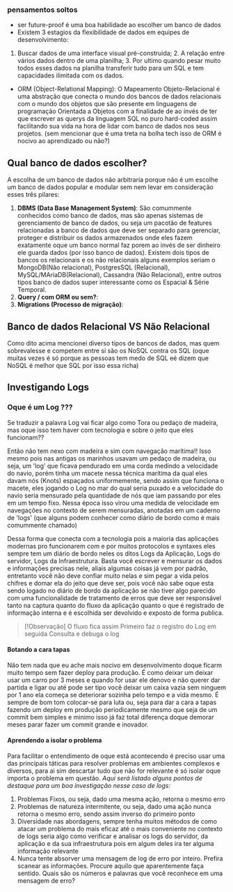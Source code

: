 ### pensamentos soltos
- ser future-proof é uma boa habilidade ao escolher um banco de dados
- Existem 3 estagios da flexibilidade de dados em equipes de desenvolvimento: 
1. Buscar dados de uma interface visual pré-construida; 2. A relação entre vários dados dentro de uma planilha; 3.  Por ultimo quando pesar muito todos esses dados na planilha transferir tudo para um SQL e tem capacidades ilimitada com os dados.
- ORM (Object-Relational Mapping): O Mapeamento Objeto-Relacional é uma abstração que conecta o mundo dos bancos de dados relacionais com o mundo dos objetos que são presente em linguagens de programação Orientada a Objetos com a finalidade de ao ínvés de ter que escrever as querys da linguagem SQL no puro hard-coded assim facilitando sua vida na hora de lidar com banco de dados nos seus projetos. (sem mencionar que é uma treta na bolha tech isso de ORM é nocivo ao aprendizado ou não?)

## Qual banco de dados escolher?
A escolha de um banco de dados não arbitraria porque não é um escolhe um banco de dados popular e modular sem nem levar em consideração esses três pilares:
1. **DBMS (Data Base Management System)**: São comummente conhecidos como banco de dados, mas são apenas sistemas de gerenciamento de banco de dados, ou seja um pacotão de features relacionadas a banco de dados que deve ser separado para gerenciar, proteger e distribuir os dados armazenados onde eles fazem exatamente oque um banco normal faz porem ao invés de ser dinheiro ele guarda dados (por isso banco de dados). Existem dois tipos de bancos os relacionais e os não relacionais alguns exemplos seriam o MongoDB(Não relacional), PostgresSQL (Relacional), MySQL/MAriaDB(Relacional), Cassandra (Não Relacional), entre outros tipos banco de dados super interessante como os Espacial & Série Temporal.
2. **Query / com ORM ou sem?**:
3. **Migrations (Processo de migração)**: 

## Banco de dados Relacional VS Não Relacional
Como dito acima mencionei diverso tipos de bancos de dados, mas quem sobrevalesse e competem entre si são os NoSQL contra os SQL (oque muitas vezes é só porque as pessoas tem medo de SQL eé dizem que NoSQL é melhor que SQL por isso essa richa)

## Investigando Logs

### Oque é um Log ???
Se traduzir a palavra Log vai ficar algo como Tora ou pedaço de madeira, mas oque isso tem haver com tecnologia e sobre o jeito que eles funcionam??

Então não tem nexo com madeira e sim com navegação marítima!! Isso mesmo pois nas antigas os marinhos usavam um pedaço de madeira, ou seja, um 'log' que ficava pendurado em uma corda medindo a velocidade do navio, porém tinha um macete nessa técnica marítima da qual eles davam nós (Knots) espaçados uniformemente, sendo assim que funciona o macete, eles jogando o Log no mar do qual seria puxado e a velocidade do navio seria mensurado pela quantidade de nós que iam passando por eles em um tempo fixo. Nessa época isso virou uma medida de velocidade em navegações no contexto de serem mensuradas, anotadas em um caderno de 'logs' (que alguns podem conhecer como diário de bordo como é mais comummente chamado)

Dessa forma que conecta com a tecnologia pois a maioria das aplicações modernas pro funcionarem com e por muitos protocolos e syntaxes eles sempre tem um diário de bordo neles os ditos Logs da Aplicação, Logs do servidor, Logs da Infraestrutura. Basta você escrever e mensurar os dados e informações precisas nele, aliais algumas coisas já vem por padrão, entretanto você não deve confiar muito nelas e sim pegar a vida pelos chifres e domar ela do jeito que deve ser, pois você não sabe oque esta sendo logado no diário de bordo da aplicação se não tiver algo parecido com uma funcionalidade de tratamento de erros que deve ser responsável tanto na captura quanto do fluxo da aplicação quanto o que é registrado de informação interna e é escolhida ser devolvido e exposto de forma publica.

> [!Observação]
> O fluxo fica assim Primeiro faz o registro do Log em seguida Consulta e debuga o log

#### Botando a cara tapas
Não tem nada que eu ache mais nocivo em desenvolvimento doque ficarm muito tempo sem fazer deploy para produção. É como deixar um deixar usar um carro por 3 meses e quando for usar ele denovo e não querer dar partida e ligar ou até pode ser tipo você deixar um caixa vazia sem ninguem por 1 ano ela começa se deteriorar sozinha pelo tempo e a vida mesmo.
É sempre de bom tom colocar-se para luta ou, seja para dar a cara a tapas fazendo um deploy em produção periodicamente mesmo que seja de um commit bem simples e minimo isso já faz total diferença doque demorar meses parar fazer um commit grande e inovador.

#### Aprendendo a isolar o problema
Para facilitar o entendimento de oque está acontecendo é preciso usar uma das principais táticas para resolver problemas em ambientes complexos e diversos, para ai sim descartar tudo que não for relevante é só isolar oque importa o problema em questão.
_Aqui será listado alguns pontos de destaque para um boa investigação nesse caso de logs:_
1.  Problemas Fixos, ou seja, dado uma mesma ação, retorna o mesmo erro
2.  Problemas de natureza intermitente, ou seja, dado uma ação nunca retorna o mesmo erro, sendo assim inverso do primeiro ponto
3. Diversidade nas abordagens, sempre tenha muitos métodos de como atacar um problema do mais eficaz até o mais conveniente no contexto de logs seria algo como verificar e analisar os logs do servidor, da aplicação e da sua infraestrutura pois em algum deles ira ter alguma informação relevante
4. Nunca tente absorver uma mensagem de log de erro por inteiro. Prefira scanear as informações. Procure aquilo que aparentemente faça sentido. Quais são os números e palavras que você reconhece em uma mensagem de erro?
